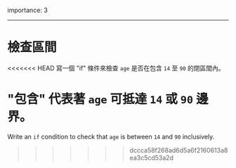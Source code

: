 importance: 3

---

# 檢查區間

<<<<<<< HEAD
寫一個 "if" 條件來檢查 `age` 是否在包含 `14` 至 `90` 的閉區間內。

"包含" 代表著 `age` 可抵達 `14` 或 `90` 邊界。
=======
Write an `if` condition to check that `age` is between `14` and `90` inclusively.
>>>>>>> dccca58f268ad6d5a6f2160613a8ea3c5cd53a2d

